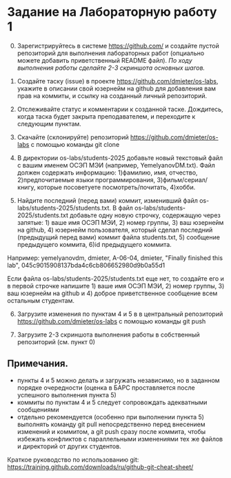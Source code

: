 # Задание на Лабораторную работу 1

0. Зарегистрируйтесь в системе https://github.com/ и создайте пустой репозиторий для выполнения лабораторных работ (опциально можете добавить приветственный README файл).
*По ходу выполнения работы сделайте 2-3 скриншота основных шагов.*

1. Создайте таску (issue) в проекте https://github.com/dmieter/os-labs, укажите в описании свой юзернейм на github для добавления вам прав на коммиты, и ссылку на созданный личный репозиторий.

2. Отслеживайте статус и комментарии к созданной таске. Дождитесь, когда таска будет закрыта преподавателем, и переходите к следующим пунктам.

3. Скачайте (склонируйте) репозиторий https://github.com/dmieter/os-labs с помощью команды git clone

4. В директории os-labs/students-2025 добавьте новый текстовый файл с вашим именем ОСЭП МЭИ (например, YemelyanovDM.txt).
Файл должен содержать информацию: 1)фамилию, имя, отчество, 2)предпочитаемые языки программирования, 3)фильм/сериал/книгу, которые посоветуете посмотреть/почитать, 4)хобби.

5. Найдите последний (перед вами) коммит, изменивший файл os-labs/students-2025/students.txt. В файл os-labs/students-2025/students.txt добавьте одну новую строчку, содержащую через запятые: 1) ваше имя ОСЭП МЭИ, 2) номер группы, 3) ваш юзернейм на github, 4) юзернейм пользователя, который сделал последний (предыдущий перед вами) коммит файла students.txt, 5) сообщение предыдущего коммита, 6)id предыдущего коммита.

Например: yemelyanovdm, dmieter, А-06-04, dmieter, "Finally finished this lab", 045c9015908137bda4c6cb806652980d9b0a55d1

Если файла os-labs/students-2025/students.txt еще нет, то создайте его и в первой строчке напишите 1) ваше имя ОСЭП МЭИ, 2) номер группы, 3) ваш юзернейм на github и 4) доброе приветственное сообщение всем остальным студентам.

6. Загрузите изменения по пунктам 4 и 5 в в центральный репозиторий https://github.com/dmieter/os-labs с помощью команды git push

7. Загрузите 2-3 скриншота выполнения работы в собственный репозиторий (см. пункт 0)

## Примечания.
- пункты 4 и 5 можно делать и загружать независимо, но в заданном порядке очередности (оценка в БАРС проставляется после успешного выполнения пункта 5)
- коммиты по пунктам 4 и 5 следует сопровождать адекватными сообщениями
- отдельно рекомендуется (особенно при выполнении пункта 5) выполнять команду git pull непосредственно перед внесением изменений и коммитом, а git push сразу после коммита, чтобы избежать конфликтов с параллельными изменениями тех же файлов и директорий от других студентов.

Краткое руководство по использованию git: https://training.github.com/downloads/ru/github-git-cheat-sheet/
